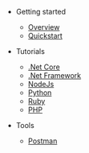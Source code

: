 - Getting started

  - [Overview](getting-started/overview.md)
  - [Quickstart](getting-started/quickstart.md)

- Tutorials

  - [.Net Core](tutorials/netcore.md)
  - [.Net Framework](tutorials/netframework.md)
  - [NodeJs](tutorials/nodejs.md)
  - [Python](tutorials/python.md)
  - [Ruby](tutorials/ruby.md)
  - [PHP](tutorials/php.md)

- Tools

  - [Postman](tools/postman.md)

